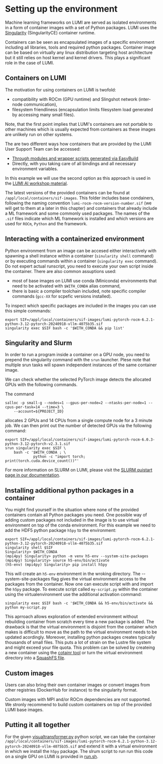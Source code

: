 # Setting up the environment

Machine learning frameworks on LUMI are served as isolated environments in a form of container images with a set of Python packages. LUMI uses the [Singularity](https://docs.sylabs.io/guides/main/user-guide/) (SingularityCE) container runtime.

Containers can be seen as encapsulated images of a specific environment including all libraries, tools and required python packages. Container image can be based on virtually any linux distribution targeting host architecture but it still relies on host kernel and kernel drivers. This plays a significant role in the case of LUMI.

## Containers on LUMI

The motivation for using containers on LUMI is twofold: 

 - compatibility with ROCm (GPU runtime) and Slingshot network (inter-node communication), 
 - filesystem friendliness (encapsulation limits filesystem load generated by accessing many small files).

Note, that the first point implies that LUMI's containers are not portable to other machines which is usually expected from containers as these images are unlikely run on other systems.

The are two different ways how containers that are provided by the LUMI User Support Team can be accessed:

 - [Through modules and wrapper scripts generated via EasyBuild](https://lumi-supercomputer.github.io/LUMI-EasyBuild-docs/p/PyTorch/#module-and-wrapper-scripts)
 - Directly, with you taking care of all bindings and all necessary environment variables.

In this example we will use the second option as this approach is used in the [LUMI AI workshop material](https://github.com/Lumi-supercomputer/Getting_Started_with_AI_workshop).

The latest versions of the provided containers can be found at `/appl/local/containers/sif-images`. This folder includes base condainers, following the naming convention `lumi-rocm-rocm-version-number.sif` (we will get to them at a later in this chapter) and containers that already include a ML framework and some commonly used packages. The names of the `.sif` files indicate which ML framework is installed and which versions are used for `ROCm`, `Python` and the framework. 


## Interacting with a containerized environment

Python environment from an image can be accesed either interactively with spawning a shell instance within a container (`sinularity shell` command) or by executing commands within a container (`singularity exec` command). Do not expert actual runscript, you need to execute your own script inside the container. There are also common assuptions used:

 - most of base images on LUMI use conda (Miniconda) environments that need to be activated with `$WITH_CONDA` alias command,
 - there is basic a compiler toolchain included, note specific compiler commands (`gcc-XX` for scpefic versions installed).

To inspect which specific packages are included in the images you can use this simple commands:

```
export SIF=/appl/local/containers/sif-images/lumi-pytorch-rocm-6.2.1-python-3.12-pytorch-20240918-vllm-4075b35.sif
singularity exec $SIF bash -c '$WITH_CONDA && pip list'
``` 

## Singularity and Slurm

In order to run a program inside a container on a GPU node, you need to prepend the singularity command with the `srun` launcher. Plese note that multiple srun tasks will spawn independent instances of the same container image. 

We can check whether the selected PyTorch image detects the allocated GPUs with the following commands. 

The command

```
salloc -p small-g --nodes=1 --gpus-per-node=2 --ntasks-per-node=1 --cpus-per-task=14 --time=3 \
    --account=${PROJECT_ID}
```

allocates 2 GPUs and 14 CPUs from a single compute node for a 3 minute job. We can then print out the number of detected GPUs via the following command:

```
export SIF=/appl/local/containers/sif-images/lumi-pytorch-rocm-6.0.3-python-3.12-pytorch-v2.3.1.sif
srun singularity exec $SIF \
    bash -c '$WITH_CONDA ; \
             python -c "import torch; print(torch.cuda.device_count())"'
```
For more information on SLURM on LUMI, please visit the [SLURM quistart page in our documentation](https://docs.lumi-supercomputer.eu/runjobs/scheduled-jobs/slurm-quickstart/).

## Installing additional python packages in a container 

You might find yourself in the situation where none of the provided containers contain all Python packages you need. One possible way of adding custom packages not included in the image is to use virtual environment on top of the conda environment. For this example we need to add the HDF5 python package `h5py` to the environment:

```
export SIF=/appl/local/containers/sif-images/lumi-pytorch-rocm-6.2.1-python-3.12-pytorch-20240918-vllm-4075b35.sif
singularity shell $SIF
Singularity> $WITH_CONDA
(mpi4py) Singularity> python -m venv h5-env --system-site-packages
(mpi4py) Singularity> source h5-env/bin/activate
(h5-env) (mpi4py) Singularity> pip install h5py
```

This will create an `h5-env` environment in the wroking directory. The --system-site-packages flag gives the virtual environment access to the packages from the container. Now one can execute script with and import the `h5py` package. To execute script called `my-script.py` within the container using the virtualenvironment use the additional activation command:

```
singularity exec $SIF bash -c '$WITH_CONDA && h5-env/bin/activate && python my-script.py
```

This aprroach allows exploration of extended environment without rebuilding container from scratch every time a new package is added. The drawback is that the virtual environment is disjoint from the container which makes is difficult to move as the path to the virtual environment needs to be updated acordingly. Moreover, installing python packages creates typically thousands of small files. This puts a lot of strain on the Lustre file system and might exceed your file quota. This problem can be solved by createing a new container using the [cotainr tool](https://lumi-supercomputer.github.io/LUMI-training-materials/ai-20241126/extra_06_BuildingContainers/) or turn the virtual environment directory into a [SquashFS file](https://github.com/Lumi-supercomputer/Getting_Started_with_AI_workshop/blob/main/07_Extending_containers_with_virtual_environments_for_faster_testing/examples/extending_containers_with_venv.md).

## Custom images

Users can also bring their own container images or convert images from other registries (DockerHub for instance) to the singularity format.

Custom images with MPI and/or ROCm dependencies are not supported. We stronly recommend to build custom containers on top of the provided LUMI base images. 

## Putting it all together

For the given [visualtransformer.py](../visualtransformer.py) python script, we can take the container `/appl/local/containers/sif-images/lumi-pytorch-rocm-6.2.1-python-3.12-pytorch-20240918-vllm-4075b35.sif` and extend it with a virtual environment in which we install the `h5py` package. The slrum script to run run this code on a single GPU on LUMI is provided in [run.sh](../run.sh).


